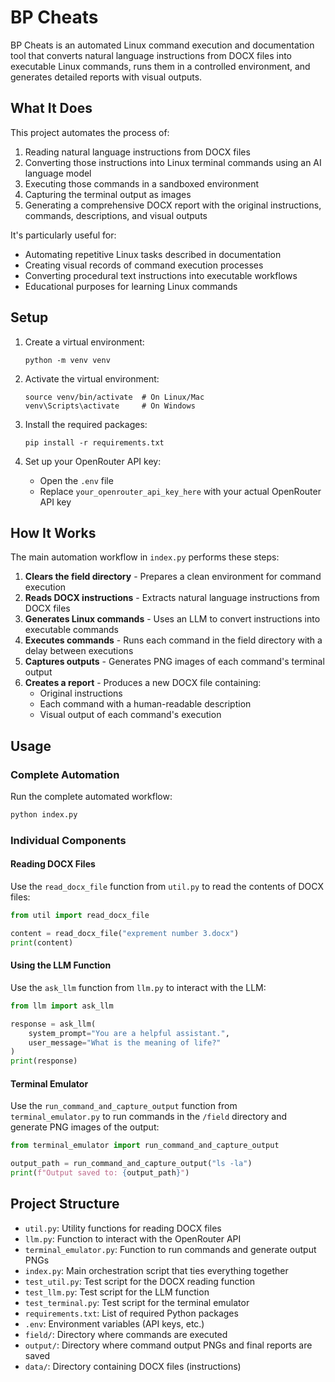 # BP Cheats

BP Cheats is an automated Linux command execution and documentation tool that converts natural language instructions from DOCX files into executable Linux commands, runs them in a controlled environment, and generates detailed reports with visual outputs.

## What It Does

This project automates the process of:
1. Reading natural language instructions from DOCX files
2. Converting those instructions into Linux terminal commands using an AI language model
3. Executing those commands in a sandboxed environment
4. Capturing the terminal output as images
5. Generating a comprehensive DOCX report with the original instructions, commands, descriptions, and visual outputs

It's particularly useful for:
- Automating repetitive Linux tasks described in documentation
- Creating visual records of command execution processes
- Converting procedural text instructions into executable workflows
- Educational purposes for learning Linux commands

## Setup

1. Create a virtual environment:
   ```
   python -m venv venv
   ```

2. Activate the virtual environment:
   ```
   source venv/bin/activate  # On Linux/Mac
   venv\Scripts\activate     # On Windows
   ```

3. Install the required packages:
   ```
   pip install -r requirements.txt
   ```

4. Set up your OpenRouter API key:
   - Open the `.env` file
   - Replace `your_openrouter_api_key_here` with your actual OpenRouter API key

## How It Works

The main automation workflow in `index.py` performs these steps:

1. **Clears the field directory** - Prepares a clean environment for command execution
2. **Reads DOCX instructions** - Extracts natural language instructions from DOCX files
3. **Generates Linux commands** - Uses an LLM to convert instructions into executable commands
4. **Executes commands** - Runs each command in the field directory with a delay between executions
5. **Captures outputs** - Generates PNG images of each command's terminal output
6. **Creates a report** - Produces a new DOCX file containing:
   - Original instructions
   - Each command with a human-readable description
   - Visual output of each command's execution

## Usage

### Complete Automation

Run the complete automated workflow:
```bash
python index.py
```

### Individual Components

#### Reading DOCX Files
Use the `read_docx_file` function from `util.py` to read the contents of DOCX files:

```python
from util import read_docx_file

content = read_docx_file("exprement number 3.docx")
print(content)
```

#### Using the LLM Function
Use the `ask_llm` function from `llm.py` to interact with the LLM:

```python
from llm import ask_llm

response = ask_llm(
    system_prompt="You are a helpful assistant.",
    user_message="What is the meaning of life?"
)
print(response)
```

#### Terminal Emulator
Use the `run_command_and_capture_output` function from `terminal_emulator.py` to run commands in the `/field` directory and generate PNG images of the output:

```python
from terminal_emulator import run_command_and_capture_output

output_path = run_command_and_capture_output("ls -la")
print(f"Output saved to: {output_path}")
```

## Project Structure

- `util.py`: Utility functions for reading DOCX files
- `llm.py`: Function to interact with the OpenRouter API
- `terminal_emulator.py`: Function to run commands and generate output PNGs
- `index.py`: Main orchestration script that ties everything together
- `test_util.py`: Test script for the DOCX reading function
- `test_llm.py`: Test script for the LLM function
- `test_terminal.py`: Test script for the terminal emulator
- `requirements.txt`: List of required Python packages
- `.env`: Environment variables (API keys, etc.)
- `field/`: Directory where commands are executed
- `output/`: Directory where command output PNGs and final reports are saved
- `data/`: Directory containing DOCX files (instructions)
